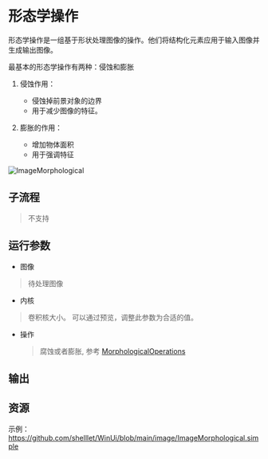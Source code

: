 # 形态学操作 
形态学操作是一组基于形状处理图像的操作。他们将结构化元素应用于输入图像并生成输出图像。 


最基本的形态学操作有两种：侵蚀和膨胀

1. 侵蚀作用： 

   * 侵蚀掉前景对象的边界
   * 用于减少图像的特征。

2. 膨胀的作用： 

   * 增加物体面积
   * 用于强调特征


![ImageMorphological](./images/08.png ':size=90%')

## 子流程
> 不支持


## 运行参数

* 图像
> 待处理图像
* 内核
>   卷积核大小。 可以通过预览，调整此参数为合适的值。

* 操作
  > 腐蚀或者膨胀, 参考 [MorphologicalOperations](./enums/MorphologicalOperations.md)



## 输出

 
## 资源

示例：https://github.com/shelllet/WinUi/blob/main/image/ImageMorphological.simple




